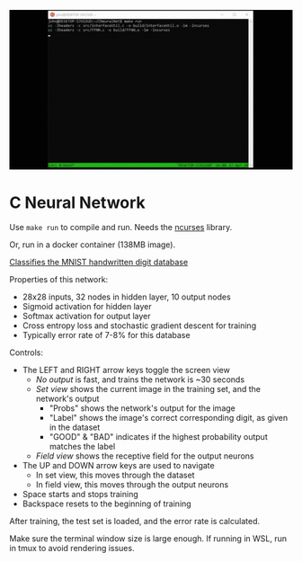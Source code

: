 ![](https://github.com/jagprog5/CNeuralNet/blob/master/reasources/_demo.gif)

# C Neural Network

Use `make run` to compile and run. Needs the [ncurses](https://www.cyberciti.biz/faq/linux-install-ncurses-library-headers-on-debian-ubuntu-centos-fedora/) library.

Or, run in a docker container (138MB image).

[Classifies the MNIST handwritten digit database](http://yann.lecun.com/exdb/mnist/)

Properties of this network:
  * 28x28 inputs, 32 nodes in hidden layer, 10 output nodes
  * Sigmoid activation for hidden layer
  * Softmax activation for output layer
  * Cross entropy loss and stochastic gradient descent for training
  * Typically error rate of 7-8% for this database

Controls:
 * The LEFT and RIGHT arrow keys toggle the screen view
	 * *No output* is fast, and trains the network is ~30 seconds
	 * *Set view* shows the current image in the training set, and the network's output
		 * "Probs" shows the network's output for the image
		 * "Label" shows the image's correct corresponding digit, as given in the dataset
		 * "GOOD" & "BAD" indicates if the highest probability output matches the label
	 * *Field view* shows the receptive field for the output neurons
 * The UP and DOWN arrow keys are used to navigate
	 * In set view, this moves through the dataset
	 * In field view, this moves through the output neurons
 * Space starts and stops training
 * Backspace resets to the beginning of training

After training, the test set is loaded, and the error rate is calculated.

Make sure the terminal window size is large enough.
If running in WSL, run in tmux to avoid rendering issues.

